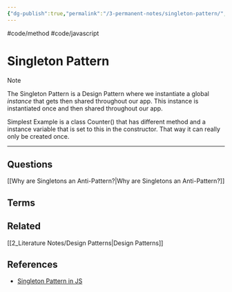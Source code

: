 ```yaml
---
{"dg-publish":true,"permalink":"/3-permanent-notes/singleton-pattern/","created":"2023-07-24T09:17:37.323-05:00","updated":"2023-08-03T16:49:26.151-05:00"}
---
```


#code/method #code/javascript

# Singleton Pattern

> [!NOTE]
> The Singleton Pattern is a Design Pattern where we instantiate a global *instance* that gets then shared throughout our app. This instance is instantiated once and then shared throughout our app.

Simplest Example is a class Counter() that has different method and a instance variable that is set to this in the constructor. That way it can really only be created once.

---
## Questions
[[Why are Singletons an Anti-Pattern?\|Why are Singletons an Anti-Pattern?]]

## Terms

## Related
[[2_Literature Notes/Design Patterns\|Design Patterns]]

## References
- [Singleton Pattern in JS](https://www.patterns.dev/posts/singleton-pattern)